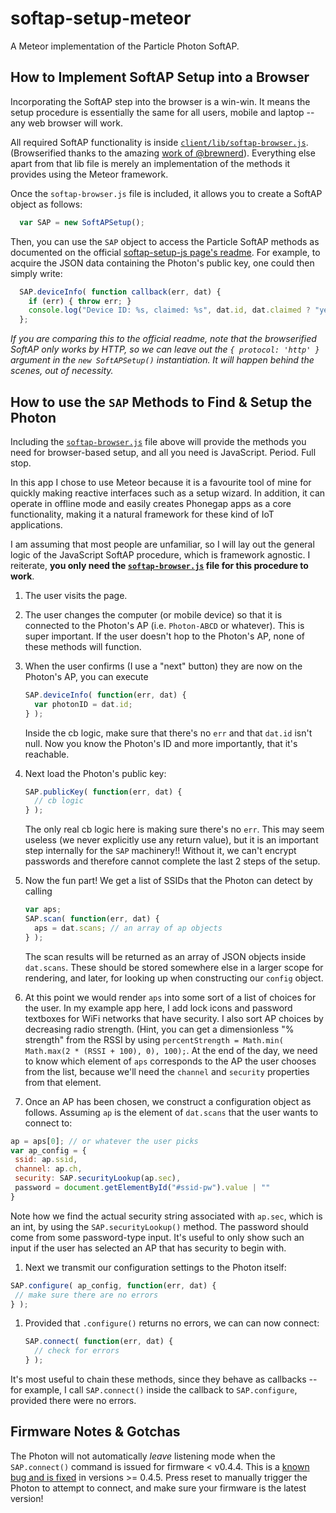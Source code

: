 # softap-setup-meteor
A Meteor implementation of the Particle Photon SoftAP.

##  How to Implement SoftAP Setup into a Browser
Incorporating the SoftAP step into the browser is a win-win.  It means the setup procedure is essentially the same for all users, mobile and laptop -- any web browser will work.

All required SoftAP functionality is inside [`client/lib/softap-browser.js`](https://github.com/msolters/softap-setup-meteor/tree/master/client/lib).  (Browserified thanks to the amazing [work of @brewnerd](https://github.com/spark/softap-setup-js/pull/3)).  Everything else apart from that lib file is merely an implementation of the methods it provides using the Meteor framework.

Once the `softap-browser.js` file is included, it allows you to create a SoftAP object as follows:

```js
  var SAP = new SoftAPSetup();
```

Then, you can use the `SAP` object to access the Particle SoftAP methods as documented on the official [softap-setup-js page's readme](https://github.com/spark/softap-setup-js/blob/master/README.md#usage).  For example, to acquire the JSON data containing the Photon's public key, one could then simply write:

```js
  SAP.deviceInfo( function callback(err, dat) {
    if (err) { throw err; }
    console.log("Device ID: %s, claimed: %s", dat.id, dat.claimed ? "yes" : "no");
  };
```

*If you are comparing this to the official readme, note that the browserified SoftAP only works by HTTP, so we can leave out the `{ protocol: 'http' }` argument in the `new SoftAPSetup()` instantiation.  It will happen behind the scenes, out of necessity.*

## How to use the `SAP` Methods to Find & Setup the Photon
Including the [`softap-browser.js`](https://github.com/msolters/softap-setup-meteor/tree/master/client/lib) file above will provide the methods you need for browser-based setup, and all you need is JavaScript.  Period.  Full stop.

In this app I chose to use Meteor because it is a favourite tool of mine for quickly making reactive interfaces such as a setup wizard.  In addition, it can operate in offline mode and easily creates Phonegap apps as a core functionality, making it a natural framework for these kind of IoT applications.

I am assuming that most people are unfamiliar, so I will lay out the general logic of the JavaScript SoftAP procedure, which is framework agnostic.  I reiterate, **you only need the [`softap-browser.js`](https://github.com/msolters/softap-setup-meteor/tree/master/client/lib) file for this procedure to work**.

1.  The user visits the page.
1.  The user changes the computer (or mobile device) so that it is connected to the Photon's AP (i.e. `Photon-ABCD` or whatever).  This is super important.  If the user doesn't hop to the Photon's AP, none of these methods will function.
1.  When the user confirms (I use a "next" button) they are now on the Photon's AP, you can execute

    ```js
    SAP.deviceInfo( function(err, dat) {
      var photonID = dat.id;
    } );
    ```

    Inside the cb logic, make sure that there's no `err` and that `dat.id` isn't null.  Now you know the Photon's ID and more importantly, that it's reachable.
1.  Next load the Photon's public key:

    ```js
    SAP.publicKey( function(err, dat) {
      // cb logic
    } );
    ```

    The only real cb logic here is making sure there's no `err`.  This may seem useless (we never explicitly use any return value), but it is an important step internally for the `SAP` machinery!!  Without it, we can't encrypt passwords and therefore cannot complete the last 2 steps of the setup.
1.  Now the fun part!  We get a list of SSIDs that the Photon can detect by calling

    ```js
    var aps;
    SAP.scan( function(err, dat) {
      aps = dat.scans; // an array of ap objects
    } );
    ```

    The scan results will be returned as an array of JSON objects inside `dat.scans`.  These should be stored somewhere else in a larger scope for rendering, and later, for looking up when constructing our `config` object.
1.  At this point we would render `aps` into some sort of a list of choices for the user.  In my example app here, I add lock icons and password textboxes for WiFi networks that have security.  I also sort AP choices by decreasing radio strength.  (Hint, you can get a dimensionless "% strength" from the RSSI by using `percentStrength = Math.min( Math.max(2 * (RSSI + 100), 0), 100);`.  At the end of the day, we need to know which element of `aps` corresponds to the AP the user chooses from the list, because we'll need the `channel` and `security` properties from that element.
1.  Once an AP has been chosen, we construct a configuration object as follows.  Assuming `ap` is the element of `dat.scans` that the user wants to connect to:

   ```js
   ap = aps[0]; // or whatever the user picks
   var ap_config = {
    ssid: ap.ssid,
    channel: ap.ch,
    security: SAP.securityLookup(ap.sec),
    password = document.getElementById("#ssid-pw").value | ""
   }
   ```

  Note how we find the actual security string associated with `ap.sec`, which is an int, by using the `SAP.securityLookup()` method.  The password should come from some password-type input.  It's useful to only show such an input if the user has selected an AP that has security to begin with.
1.  Next we transmit our configuration settings to the Photon itself:

   ```js
   SAP.configure( ap_config, function(err, dat) {
    // make sure there are no errors
   } );
   ```

1.  Provided that `.configure()` returns no errors, we can can now connect:
    ```js
    SAP.connect( function(err, dat) {
      // check for errors
    } );
    ```

It's most useful to chain these methods, since they behave as callbacks -- for example, I call `SAP.connect()` inside the callback to `SAP.configure`, provided there were no errors.

## Firmware Notes & Gotchas
The Photon will not automatically *leave* listening mode when the `SAP.connect()` command is issued for firmware < v0.4.4.  This is a [known bug and is fixed](https://github.com/spark/firmware/issues/558) in versions >= 0.4.5.  Press reset to manually trigger the Photon to attempt to connect, and make sure your firmware is the latest version!
